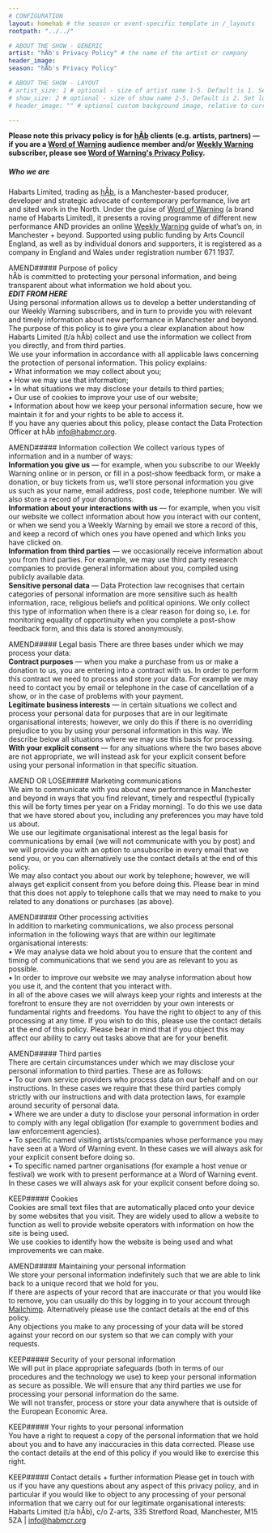 ```yaml
---
# CONFIGURATION
layout: homehab # the season or event-specific template in /_layouts
rootpath: "../../"

# ABOUT THE SHOW - GENERIC
artist: "hÅb's Privacy Policy" # the name of the artist or company
header_image:   
season: "hÅb's Privacy Policy" 

# ABOUT THE SHOW - LAYOUT
# artist_size: 1 # optional - size of artist name 1-5. Default is 1. Set longer names to lower values
# show_size: 2 # optional - size of show name 2-5. Default is 2. Set longer names to lower values
# header_image: "" # optional custom background image, relative to current page

---
```

**Please note this privacy policy is for [hÅb](/hab) clients (e.g. artists, partners) — if you are a [Word of Warning](/) audience member and/or [Weekly Warning](http://wordofwarning.posthaven.com) subscriber, please see [Word of Warning's Privacy Policy](/privacy).**           
          
##### Who we are          
Habarts Limited, trading as [hÅb](/hab), is a Manchester-based producer, developer and strategic advocate of contemporary performance, live art and sited work in the North. Under the guise of [Word of Warning](/) (a brand name of Habarts Limited), it presents a roving programme of different new performance AND provides an online [Weekly Warning](http://wordofwarning.posthaven.com) guide of what’s on, in Manchester + beyond. Supported using public funding by Arts Council England, as well as by individual donors and supporters, it is registered as a company in England and Wales under registration number 671 1937.         
           
AMEND##### Purpose of policy              
hÅb is committed to protecting your personal information, and being transparent about what information we hold about you.<br>***EDIT FROM HERE***<br>Using personal information allows us to develop a better understanding of our Weekly Warning subscribers, and in turn to provide you with relevant and timely information about new performance in Manchester and beyond.<br>The purpose of this policy is to give you a clear explanation about how Habarts Limited (t/a hÅb) collect and use the information we collect from you directly, and from third parties.<br>We use your information in accordance with all applicable laws concerning the protection of personal information. This policy explains:<br>• What information we may collect about you;<br>• How we may use that information;<br>• In what situations we may disclose your details to third parties;<br>• Our use of cookies to improve your use of our website;<br>• Information about how we keep your personal information secure, how we maintain it for and your rights to be able to access it.<br>If you have any queries about this policy, please contact the Data Protection Officer at hÅb <a href="mailto:info@habmcr.org?subject=Data Protection Enquiry">info@habmcr.org</a>.          
           
AMEND##### Information collection
We collect various types of information and in a number of ways:<br>**Information you give us** — for example, when you subscribe to our Weekly Warning online or in person, or fill in a post-show feedback form, or make a donation, or buy tickets from us, we’ll store personal information you give us such as your name, email address, post code, telephone number. We will also store a record of your donations.<br>**Information about your interactions with us** — for example, when you visit our website we collect information about how you interact with our content, or when we send you a Weekly Warning by email we store a record of this, and keep a record of which ones you have opened and which links you have clicked on.<br>**Information from third parties** — we occasionally receive information about you from third parties. For example, we may use third party research companies to provide general information about you, compiled using publicly available data.<br>**Sensitive personal data** — Data Protection law recognises that certain categories of personal information are more sensitive such as health information, race, religious beliefs and political opinions. We only collect this type of information when there is a clear reason for doing so, i.e. for monitoring equality of opportinuity when you complete a post-show feedback form, and this data is stored anonymously.            
            
AMEND##### Legal basis
There are three bases under which we may process your data:<br>**Contract purposes** — when you make a purchase from us or make a donation to us, you are entering into a contract with us. In order to perform this contract we need to process and store your data. For example we may need to contact you by email or telephone in the case of cancellation of a show, or in the case of problems with your payment.<br>**Legitimate business interests** — in certain situations we collect and process your personal data for purposes that are in our legitimate organisational interests; however, we only do this if there is no overriding prejudice to you by using your personal information in this way. We describe below all situations where we may use this basis for processing.<br>**With your explicit consent** — for any situations where the two bases above are not appropriate, we will instead ask for your explicit consent before using your personal information in that specific situation.            
            
AMEND OR LOSE##### Marketing communications             
We aim to communicate with you about new performance in Manchester and beyond in ways that you find relevant, timely and respectful (typically this will be forty times per year on a Friday morning). To do this we use data that we have stored about you, including any preferences you may have told us about.<br>We use our legitimate organisational interest as the legal basis for communications by email (we will not communicate with you by post) and we will provide you with an option to unsubscribe in every email that we send you, or you can alternatively use the contact details at the end of this policy.<br>We may also contact you about our work by telephone; however, we will always get explicit consent from you before doing this. Please bear in mind that this does not apply to telephone calls that we may need to make to you related to any donations or purchases (as above).           
           
AMEND##### Other processing activities            
In addition to marketing communications, we also process personal information in the following ways that are within our legitimate organisational interests:<br>• We may analyse data we hold about you to ensure that the content and timing of communications that we send you are as relevant to you as possible.<br>• In order to improve our website we may analyse information about how you use it, and the content that you interact with.<br>In all of the above cases we will always keep your rights and interests at the forefront to ensure they are not overridden by your own interests or fundamental rights and freedoms. You have the right to object to any of this processing at any time. If you wish to do this, please use the contact details at the end of this policy. Please bear in mind that if you object this may affect our ability to carry out tasks above that are for your benefit.              
            
AMEND##### Third parties              
There are certain circumstances under which we may disclose your personal information to third parties. These are as follows:<br>• To our own service providers who process data on our behalf and on our instructions. In these cases we require that these third parties comply strictly with our instructions and with data protection laws, for example around security of personal data.<br>• Where we are under a duty to disclose your personal information in order to comply with any legal obligation (for example to government bodies and law enforcement agencies).<br>• To specific named visiting artists/companies whose performance you may have seen at a Word of Warning event. In these cases we will always ask for your explicit consent before doing so.<br>• To specific named partner organisations (for example a host venue or festival) we work with to present performance at a Word of Warning event. In these cases we will always ask for your explicit consent before doing so.             
          
KEEP##### Cookies             
Cookies are small text files that are automatically placed onto your device by some websites that you visit. They are widely used to allow a website to function as well to provide website operators with information on how the site is being used.<br>We use cookies to identify how the website is being used and what improvements we can make.             
            
AMEND##### Maintaining your personal information              
We store your personal information indefinitely such that we are able to link back to a unique record that we hold for you.<br>If there are aspects of your record that are inaccurate or that you would like to remove, you can usually do this by logging in to your account through [Mailchimp](http://eepurl.com/i_Odb). Alternatively please use the contact details at the end of this policy.<br>Any objections you make to any processing of your data will be stored against your record on our system so that we can comply with your requests.          
          
KEEP##### Security of your personal information          
We will put in place appropriate safeguards (both in terms of our procedures and the technology we use) to keep your personal information as secure as possible. We will ensure that any third parties we use for processing your personal information do the same.<br>We will not transfer, process or store your data anywhere that is outside of the European Economic Area.            
             
KEEP##### Your rights to your personal information             
You have a right to request a copy of the personal information that we hold about you and to have any inaccuracies in this data corrected. Please use the contact details at the end of this policy if you would like to exercise this right.               
              
KEEP##### Contact details + further information
Please get in touch with us if you have any questions about any aspect of this privacy policy, and in particular if you would like to object to any processing of your personal information that we carry out for our legitimate organisational interests:           
Habarts Limited (t/a hÅb), c/o Z-arts, 335 Stretford Road, Manchester, M15 5ZA | <a href="mailto:info@habmcr.org?subject=Data Protection Enquiry">info@habmcr.org</a>
